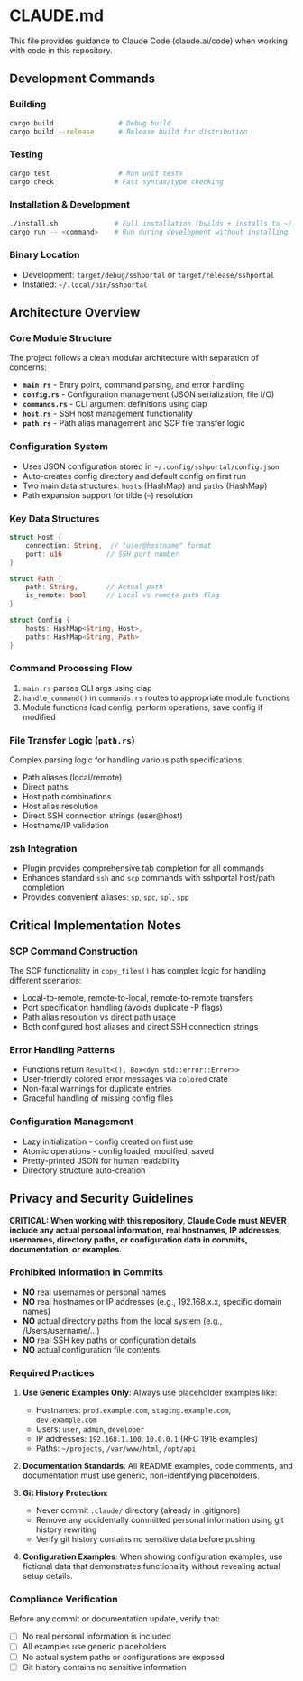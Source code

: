 # CLAUDE.md

This file provides guidance to Claude Code (claude.ai/code) when working with code in this repository.

## Development Commands

### Building
```bash
cargo build                # Debug build
cargo build --release      # Release build for distribution
```

### Testing
```bash
cargo test                 # Run unit tests
cargo check               # Fast syntax/type checking
```

### Installation & Development
```bash
./install.sh              # Full installation (builds + installs to ~/.local/bin + zsh setup)
cargo run -- <command>    # Run during development without installing
```

### Binary Location
- Development: `target/debug/sshportal` or `target/release/sshportal`  
- Installed: `~/.local/bin/sshportal`

## Architecture Overview

### Core Module Structure
The project follows a clean modular architecture with separation of concerns:

- **`main.rs`** - Entry point, command parsing, and error handling
- **`config.rs`** - Configuration management (JSON serialization, file I/O)
- **`commands.rs`** - CLI argument definitions using clap
- **`host.rs`** - SSH host management functionality
- **`path.rs`** - Path alias management and SCP file transfer logic

### Configuration System
- Uses JSON configuration stored in `~/.config/sshportal/config.json`
- Auto-creates config directory and default config on first run
- Two main data structures: `hosts` (HashMap) and `paths` (HashMap)
- Path expansion support for tilde (`~`) resolution

### Key Data Structures
```rust
struct Host {
    connection: String,  // "user@hostname" format
    port: u16           // SSH port number
}

struct Path {
    path: String,       // Actual path
    is_remote: bool     // Local vs remote path flag
}

struct Config {
    hosts: HashMap<String, Host>,
    paths: HashMap<String, Path>
}
```

### Command Processing Flow
1. `main.rs` parses CLI args using clap
2. `handle_command()` in `commands.rs` routes to appropriate module functions
3. Module functions load config, perform operations, save config if modified

### File Transfer Logic (`path.rs`)
Complex parsing logic for handling various path specifications:
- Path aliases (local/remote)
- Direct paths
- Host:path combinations  
- Host alias resolution
- Direct SSH connection strings (user@host)
- Hostname/IP validation

### zsh Integration
- Plugin provides comprehensive tab completion for all commands
- Enhances standard `ssh` and `scp` commands with sshportal host/path completion
- Provides convenient aliases: `sp`, `spc`, `spl`, `spp`

## Critical Implementation Notes

### SCP Command Construction
The SCP functionality in `copy_files()` has complex logic for handling different scenarios:
- Local-to-remote, remote-to-local, remote-to-remote transfers
- Port specification handling (avoids duplicate -P flags)
- Path alias resolution vs direct path usage
- Both configured host aliases and direct SSH connection strings

### Error Handling Patterns
- Functions return `Result<(), Box<dyn std::error::Error>>`
- User-friendly colored error messages via `colored` crate
- Non-fatal warnings for duplicate entries
- Graceful handling of missing config files

### Configuration Management
- Lazy initialization - config created on first use
- Atomic operations - config loaded, modified, saved
- Pretty-printed JSON for human readability
- Directory structure auto-creation

## Privacy and Security Guidelines

**CRITICAL: When working with this repository, Claude Code must NEVER include any actual personal information, real hostnames, IP addresses, usernames, directory paths, or configuration data in commits, documentation, or examples.**

### Prohibited Information in Commits
- **NO** real usernames or personal names
- **NO** real hostnames or IP addresses (e.g., 192.168.x.x, specific domain names)
- **NO** actual directory paths from the local system (e.g., /Users/username/...)
- **NO** real SSH key paths or configuration details
- **NO** actual configuration file contents

### Required Practices
1. **Use Generic Examples Only**: Always use placeholder examples like:
   - Hostnames: `prod.example.com`, `staging.example.com`, `dev.example.com`
   - Users: `user`, `admin`, `developer`
   - IP addresses: `192.168.1.100`, `10.0.0.1` (RFC 1918 examples)
   - Paths: `~/projects`, `/var/www/html`, `/opt/api`

2. **Documentation Standards**: All README examples, code comments, and documentation must use generic, non-identifying placeholders.

3. **Git History Protection**: 
   - Never commit `.claude/` directory (already in .gitignore)
   - Remove any accidentally committed personal information using git history rewriting
   - Verify git history contains no sensitive data before pushing

4. **Configuration Examples**: When showing configuration examples, use fictional data that demonstrates functionality without revealing actual setup details.

### Compliance Verification
Before any commit or documentation update, verify that:
- [ ] No real personal information is included
- [ ] All examples use generic placeholders  
- [ ] No actual system paths or configurations are exposed
- [ ] Git history contains no sensitive information